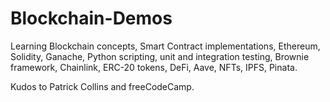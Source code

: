 # Blockchain-Demos

Learning Blockchain concepts, Smart Contract implementations, Ethereum, Solidity, Ganache, Python scripting, unit and integration testing, Brownie framework, Chainlink, ERC-20 tokens, DeFi, Aave, NFTs, IPFS, Pinata.

Kudos to Patrick Collins and freeCodeCamp.
